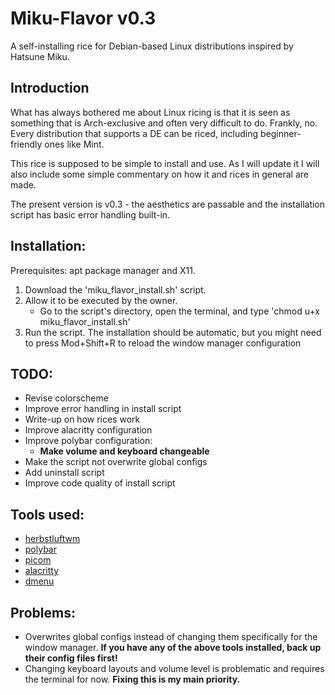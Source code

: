 # Miku-Flavor v0.3
A self-installing rice for Debian-based Linux distributions inspired by Hatsune Miku.

## Introduction
What has always bothered me about Linux ricing is that it is seen as something that is Arch-exclusive and often very difficult to do. Frankly, no. Every distribution that supports a DE can be riced, including beginner-friendly ones like Mint.

This rice is supposed to be simple to install and use. As I will update it I will also include some simple commentary on how it and rices in general are made.

The present version is v0.3 - the aesthetics are passable and the installation script has basic error handling built-in.

## Installation:
  Prerequisites: apt package manager and X11.

  1. Download the 'miku_flavor_install.sh' script.
  2. Allow it to be executed by the owner.
     - Go to the script's directory, open the terminal, and type 'chmod u+x miku_flavor_install.sh'
  4. Run the script. The installation should be automatic, but you might need to press Mod+Shift+R to reload the window manager configuration

## TODO:
  - Revise colorscheme
  - Improve error handling in install script
  - Write-up on how rices work
  - Improve alacritty configuration
  - Improve polybar configuration:
    - **Make volume and keyboard changeable**
  - Make the script not overwrite global configs
  - Add uninstall script
  - Improve code quality of install script

## Tools used:
  - [herbstluftwm](https://github.com/herbstluftwm/herbstluftwm)
  - [polybar](https://github.com/polybar/polybar)
  - [picom](https://github.com/yshui/picom)
  - [alacritty](https://github.com/alacritty/alacritty)
  - [dmenu](https://github.com/aario/dmenu)

## Problems:
  - Overwrites global configs instead of changing them specifically for the window manager. **If you have any of the above tools installed, back up their config files first!**
  - Changing keyboard layouts and volume level is problematic and requires the terminal for now. **Fixing this is my main priority.**
